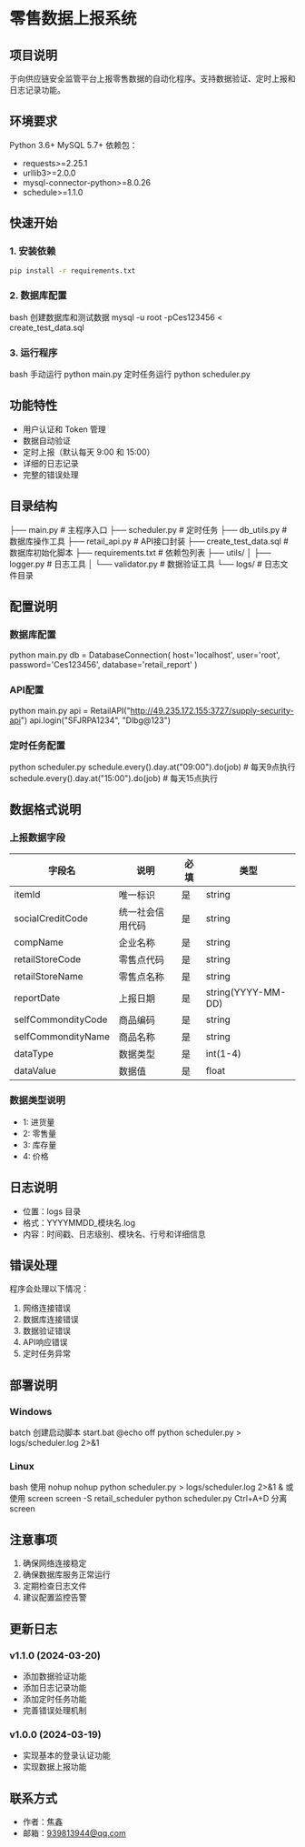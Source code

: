# 零售数据上报系统
## 项目说明
于向供应链安全监管平台上报零售数据的自动化程序。支持数据验证、定时上报和日志记录功能。
## 环境要求
 Python 3.6+
 MySQL 5.7+
 依赖包：
 - requests>=2.25.1
 - urllib3>=2.0.0
 - mysql-connector-python>=8.0.26
 - schedule>=1.1.0
## 快速开始
### 1. 安装依赖
```bash
pip install -r requirements.txt
```
### 2. 数据库配置
bash
创建数据库和测试数据
mysql -u root -pCes123456 < create_test_data.sql
### 3. 运行程序
bash
手动运行
python main.py
定时任务运行
python scheduler.py
## 功能特性
- 用户认证和 Token 管理
- 数据自动验证
- 定时上报（默认每天 9:00 和 15:00）
- 详细的日志记录
- 完整的错误处理

## 目录结构
├── main.py # 主程序入口
├── scheduler.py # 定时任务
├── db_utils.py # 数据库操作工具
├── retail_api.py # API接口封装
├── create_test_data.sql # 数据库初始化脚本
├── requirements.txt # 依赖包列表
├── utils/
│ ├── logger.py # 日志工具
│ └── validator.py # 数据验证工具
└── logs/ # 日志文件目录
## 配置说明

### 数据库配置
python
main.py
db = DatabaseConnection(
host='localhost',
user='root',
password='Ces123456',
database='retail_report'
)
### API配置
python
main.py
api = RetailAPI("http://49.235.172.155:3727/supply-security-api")
api.login("SFJRPA1234", "Dlbg@123")
### 定时任务配置
python
scheduler.py
schedule.every().day.at("09:00").do(job) # 每天9点执行
schedule.every().day.at("15:00").do(job) # 每天15点执行
## 数据格式说明

### 上报数据字段
| 字段名 | 说明 | 必填 | 类型 |
|--------|------|------|------|
| itemId | 唯一标识 | 是 | string |
| socialCreditCode | 统一社会信用代码 | 是 | string |
| compName | 企业名称 | 是 | string |
| retailStoreCode | 零售点代码 | 是 | string |
| retailStoreName | 零售点名称 | 是 | string |
| reportDate | 上报日期 | 是 | string(YYYY-MM-DD) |
| selfCommondityCode | 商品编码 | 是 | string |
| selfCommondityName | 商品名称 | 是 | string |
| dataType | 数据类型 | 是 | int(1-4) |
| dataValue | 数据值 | 是 | float |

### 数据类型说明
- 1: 进货量
- 2: 零售量
- 3: 库存量
- 4: 价格

## 日志说明
- 位置：logs 目录
- 格式：YYYYMMDD_模块名.log
- 内容：时间戳、日志级别、模块名、行号和详细信息

## 错误处理
程序会处理以下情况：
1. 网络连接错误
2. 数据库连接错误
3. 数据验证错误
4. API响应错误
5. 定时任务异常

## 部署说明

### Windows
batch
创建启动脚本 start.bat
@echo off
python scheduler.py > logs/scheduler.log 2>&1
### Linux
bash
使用 nohup
nohup python scheduler.py > logs/scheduler.log 2>&1 &
或使用 screen
screen -S retail_scheduler
python scheduler.py
Ctrl+A+D 分离 screen
## 注意事项
1. 确保网络连接稳定
2. 确保数据库服务正常运行
3. 定期检查日志文件
4. 建议配置监控告警

## 更新日志

### v1.1.0 (2024-03-20)
- 添加数据验证功能
- 添加日志记录功能
- 添加定时任务功能
- 完善错误处理机制

### v1.0.0 (2024-03-19)
- 实现基本的登录认证功能
- 实现数据上报功能

## 联系方式
- 作者：焦鑫
- 邮箱：939813944@qq.com
